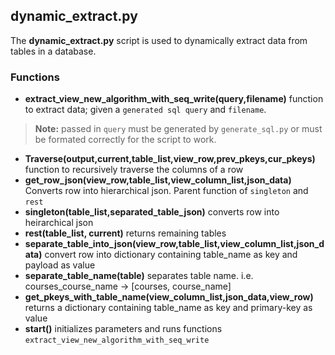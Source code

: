 ## dynamic_extract.py
The **dynamic_extract.py** script is used to dynamically extract data from tables in a database.

### Functions
- **extract_view_new_algorithm_with_seq_write(query,filename)** function to extract data; given a `generated sql query` and `filename`.
> **Note:** passed in `query` must be generated by `generate_sql.py` or must be formated correctly for the script to work.
- **Traverse(output,current,table_list,view_row,prev_pkeys,cur_pkeys)** function to recursively traverse the columns of a row
- **get_row_json(view_row,table_list,view_column_list,json_data)** Converts row into hierarchical json. Parent function of `singleton` and `rest`
- **singleton(table_list,separated_table_json)** converts row into heirarchical json
- **rest(table_list, current)** returns remaining tables
- **separate_table_into_json(view_row,table_list,view_column_list,json_data)** convert row into dictionary containing table_name as key and payload as value
- **separate_table_name(table)** separates table name. i.e. courses_course_name -> [courses, course_name] 
- **get_pkeys_with_table_name(view_column_list,json_data,view_row)** returns a dictionary containing table_name as key and primary-key as value
- **start()** initializes parameters and runs functions `extract_view_new_algorithm_with_seq_write`


